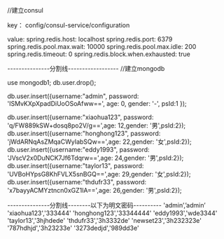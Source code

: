 //建立consul

key：
config/consul-service/configuration

value:
spring.redis.host: localhost
spring.redis.port: 6379
spring.redis.pool.max.wait: 10000
spring.redis.pool.max.idle: 200
spring.redis.timeout: 0
spring.redis.block.when.exhausted: true



---------------分割线------------------
//建立mongodb

use mongodb1;
db.user.drop();

db.user.insert({username:"admin", 
    password: 'ISMvKXpXpadDiUoOSoAfww==',
    age: 0,
    gender: '-',
		psId:1
});


db.user.insert({username:"xiaohua123", password: 'q/FW889kSW+dosq8po2V/g==',age: 12,gender: '男',psId:2});
db.user.insert({username:"honghong123", password: 'jWdARNqAsZMqaCWyIabSQw==',age: 22,gender: '女',psId:2});
db.user.insert({username:"eddy1993", password: 'JVscV2x0DuNCK7Jf6Tdqrw==',age: 24,gender: '男',psId:2});
db.user.insert({username:"taylor13", password: 'UVBoHYpsG8KhFVLX5snBGQ==',age: 29,gender: '女',psId:2});
db.user.insert({username:"thdufr33", password: 'x7bayyACMYztncn0xGZ1lA==',age: 26,gender: '男',psId:2});


---------------分割线--------以下为明文密码----------
'admin’,’admin’
'xiaohua123','333444'
'honghong123','33344444'
'eddy1993','wde3344'
'taylor13','3hjhdede'
'thdufr33','3h3332de'
'newset23','3h232323e'
'787hdhjd','3h23233e'
'3273dedjd','989dd3e'
